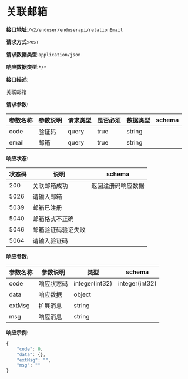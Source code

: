 # 关联邮箱


**接口地址**:`/v2/enduser/enduserapi/relationEmail`


**请求方式**:`POST`


**请求数据类型**:`application/json`


**响应数据类型**:`*/*`


**接口描述**:<p>关联邮箱</p>


**请求参数**:


| 参数名称 | 参数说明 | 请求类型 | 是否必须 | 数据类型 | schema |
| -------- | -------- | -------- | -------- | -------- | ------ |
| code     | 验证码   | query    | true     | string   |        |
| email    | 邮箱     | query    | true     | string   |        |


**响应状态**:


| 状态码 | 说明               | schema             |
| ------ | ------------------ | ------------------ |
| 200    | 关联邮箱成功       | 返回注册码响应数据 |
| 5026   | 请输入邮箱         |                    |
| 5039   | 邮箱已注册         |                    |
| 5040   | 邮箱格式不正确     |                    |
| 5046   | 邮箱验证码验证失败 |                    |
| 5064   | 请输入验证码       |                    |


**响应参数**:


| 参数名称 | 参数说明   | 类型           | schema         |
| -------- | ---------- | -------------- | -------------- |
| code     | 响应状态码 | integer(int32) | integer(int32) |
| data     | 响应数据   | object         |                |
| extMsg   | 扩展消息   | string         |                |
| msg      | 响应消息   | string         |                |


**响应示例**:
```javascript
{
	"code": 0,
	"data": {},
	"extMsg": "",
	"msg": ""
}
```
